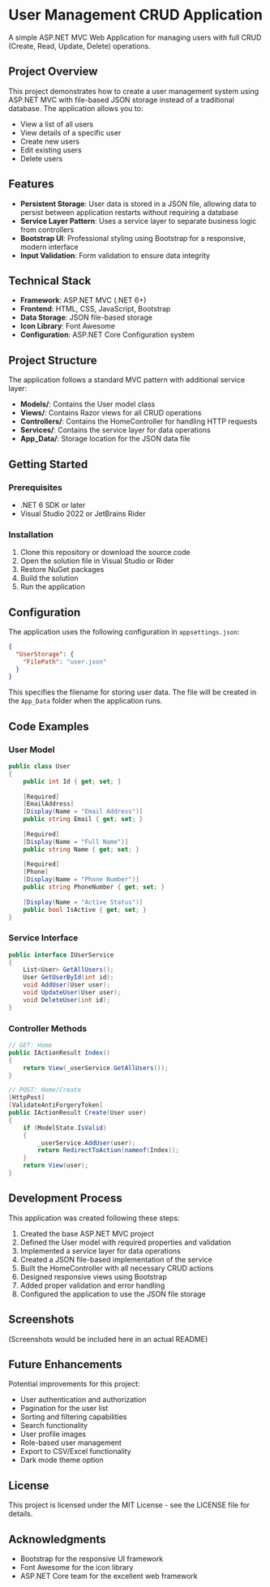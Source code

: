 # User Management CRUD Application

A simple ASP.NET MVC Web Application for managing users with full CRUD (Create, Read, Update, Delete) operations.

## Project Overview

This project demonstrates how to create a user management system using ASP.NET MVC with file-based JSON storage instead of a traditional database. The application allows you to:

- View a list of all users
- View details of a specific user
- Create new users
- Edit existing users
- Delete users

## Features

- **Persistent Storage**: User data is stored in a JSON file, allowing data to persist between application restarts without requiring a database
- **Service Layer Pattern**: Uses a service layer to separate business logic from controllers
- **Bootstrap UI**: Professional styling using Bootstrap for a responsive, modern interface
- **Input Validation**: Form validation to ensure data integrity

## Technical Stack

- **Framework**: ASP.NET MVC (.NET 6+)
- **Frontend**: HTML, CSS, JavaScript, Bootstrap
- **Data Storage**: JSON file-based storage
- **Icon Library**: Font Awesome
- **Configuration**: ASP.NET Core Configuration system

## Project Structure

The application follows a standard MVC pattern with additional service layer:

- **Models/**: Contains the User model class
- **Views/**: Contains Razor views for all CRUD operations
- **Controllers/**: Contains the HomeController for handling HTTP requests
- **Services/**: Contains the service layer for data operations
- **App_Data/**: Storage location for the JSON data file

## Getting Started

### Prerequisites

- .NET 6 SDK or later
- Visual Studio 2022 or JetBrains Rider

### Installation

1. Clone this repository or download the source code
2. Open the solution file in Visual Studio or Rider
3. Restore NuGet packages
4. Build the solution
5. Run the application

## Configuration

The application uses the following configuration in `appsettings.json`:

```json
{
  "UserStorage": {
    "FilePath": "user.json"
  }
}
```

This specifies the filename for storing user data. The file will be created in the `App_Data` folder when the application runs.

## Code Examples

### User Model

```csharp
public class User
{
    public int Id { get; set; }
    
    [Required]
    [EmailAddress]
    [Display(Name = "Email Address")]
    public string Email { get; set; }
    
    [Required]
    [Display(Name = "Full Name")]
    public string Name { get; set; }
    
    [Required]
    [Phone]
    [Display(Name = "Phone Number")]
    public string PhoneNumber { get; set; }
    
    [Display(Name = "Active Status")]
    public bool IsActive { get; set; }
}
```

### Service Interface

```csharp
public interface IUserService
{
    List<User> GetAllUsers();
    User GetUserById(int id);
    void AddUser(User user);
    void UpdateUser(User user);
    void DeleteUser(int id);
}
```

### Controller Methods

```csharp
// GET: Home
public IActionResult Index()
{
    return View(_userService.GetAllUsers());
}

// POST: Home/Create
[HttpPost]
[ValidateAntiForgeryToken]
public IActionResult Create(User user)
{
    if (ModelState.IsValid)
    {
        _userService.AddUser(user);
        return RedirectToAction(nameof(Index));
    }
    return View(user);
}
```

## Development Process

This application was created following these steps:

1. Created the base ASP.NET MVC project
2. Defined the User model with required properties and validation
3. Implemented a service layer for data operations
4. Created a JSON file-based implementation of the service
5. Built the HomeController with all necessary CRUD actions
6. Designed responsive views using Bootstrap
7. Added proper validation and error handling
8. Configured the application to use the JSON file storage

## Screenshots

(Screenshots would be included here in an actual README)

## Future Enhancements

Potential improvements for this project:

- User authentication and authorization
- Pagination for the user list
- Sorting and filtering capabilities
- Search functionality
- User profile images
- Role-based user management
- Export to CSV/Excel functionality
- Dark mode theme option

## License

This project is licensed under the MIT License - see the LICENSE file for details.

## Acknowledgments

- Bootstrap for the responsive UI framework
- Font Awesome for the icon library
- ASP.NET Core team for the excellent web framework